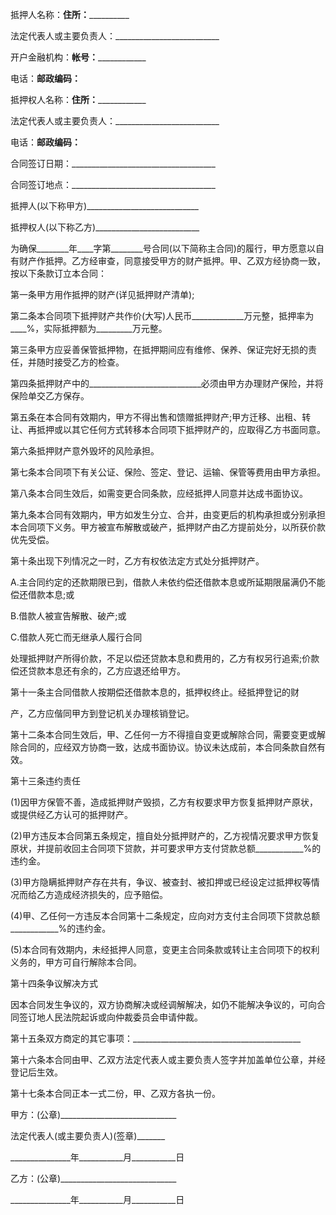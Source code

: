 
 


抵押人名称：__________住所：____________________


法定代表人或主要负责人：__________________________


开户金融机构：________帐号：____________________


电话：________________邮政编码：________________


抵押权人名称：________住所：____________________


法定代表人或主要负责人：__________________________


电话：________________邮政编码：________________


合同签订日期：____________________________________


合同签订地点：____________________________________


抵押人(以下称甲方)____________________________


抵押权人(以下称乙方)__________________________


为确保________年____字第________号合同(以下简称主合同)的履行，甲方愿意以自有财产作抵押。乙方经审查，同意接受甲方的财产抵押。甲、乙双方经协商一致，按以下条款订立本合同：


第一条甲方用作抵押的财产(详见抵押财产清单);


第二条本合同项下抵押财产共作价(大写)人民币_____________万元整，抵押率为____%，实际抵押额为_________万元整。


第三条甲方应妥善保管抵押物，在抵押期间应有维修、保养、保证完好无损的责任，并随时接受乙方的检查。


第四条抵押财产中的____________________________必须由甲方办理财产保险，并将保险单交乙方保存。


第五条在本合同有效期内，甲方不得出售和馈赠抵押财产;甲方迁移、出租、转让、再抵押或以其它任何方式转移本合同项下抵押财产的，应取得乙方书面同意。


第六条抵押财产意外毁坏的风险承担。


第七条本合同项下有关公证、保险、签定、登记、运输、保管等费用由甲方承担。


第八条本合同生效后，如需变更合同条款，应经抵押人同意并达成书面协议。


第九条本合同有效期内，甲方如发生分立、合并，由变更后的机构承担或分别承担本合同项下义务。甲方被宣布解散或破产，抵押财产由乙方提前处分，以所获价款优先受偿。


第十条出现下列情况之一时，乙方有权依法定方式处分抵押财产。


A.主合同约定的还款期限已到，借款人未依约偿还借款本息或所延期限届满仍不能偿还借款本息;或


B.借款人被宣告解散、破产;或


C.借款人死亡而无继承人履行合同


处理抵押财产所得价款，不足以偿还贷款本息和费用的，乙方有权另行追索;价款偿还贷款本息还有余的，乙方应退还给甲方。


第十一条主合同借款人按期偿还借款本息的，抵押权终止。经抵押登记的财


产，乙方应偕同甲方到登记机关办理核销登记。


第十二条本合同生效后，甲、乙任何一方不得擅自变更或解除合同，需要变更或解除合同的，应经双方协商一致，达成书面协议。协议未达成前，本合同条款自然有效。


第十三条违约责任


(1)因甲方保管不善，造成抵押财产毁损，乙方有权要求甲方恢复抵押财产原状，或提供经乙方认可的抵押财产。


(2)甲方违反本合同第五条规定，擅自处分抵押财产的，乙方视情况要求甲方恢复原状，并提前收回主合同项下贷款，并可要求甲方支付贷款总额____________%的违约金。


(3)甲方隐瞒抵押财产存在共有，争议、被查封、被扣押或已经设定过抵押权等情况而给乙方造成经济损失的，应予赔偿。


(4)甲、乙任何一方违反本合同第十二条规定，应向对方支付主合同项下贷款总额____________%的违约金。


(5)本合同有效期内，未经抵押人同意，变更主合同条款或转让主合同项下的权利义务的，甲方可自行解除本合同。


第十四条争议解决方式


因本合同发生争议的，双方协商解决或经调解解决，如仍不能解决争议的，可向合同签订地人民法院起诉或向仲裁委员会申请仲裁。


第十五条双方商定的其它事项：__________________________________________


第十六条本合同由甲、乙双方法定代表人或主要负责人签字并加盖单位公章，并经登记后生效。


第十七条本合同正本一式二份，甲、乙双方各执一份。


甲方：(公章)_____________________________


法定代表人(或主要负责人)(签章)_______


_______________年___________月___________日


乙方：(公章)_____________________________


_______________年___________月___________日
 


 

 
 
 
 
 
  


  
 

  


  


  
 
 
 
 

